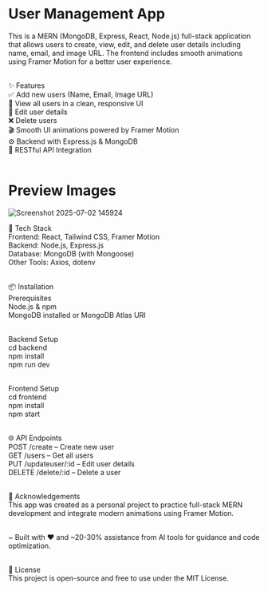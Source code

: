 # User Management App <br>
This is a MERN (MongoDB, Express, React, Node.js) full-stack application that allows users to create, view, edit, and delete user details including name, email, and image URL. The frontend includes smooth animations using Framer Motion for a better user experience. <br> <br>

✨ Features <br>
✅ Add new users (Name, Email, Image URL) <br>
👀 View all users in a clean, responsive UI <br>
📝 Edit user details <br>
❌ Delete users <br>
🎬 Smooth UI animations powered by Framer Motion <br>
⚙️ Backend with Express.js & MongoDB <br>
🎯 RESTful API Integration <br> <br>

# Preview Images 
![Screenshot 2025-07-02 145924](https://github.com/user-attachments/assets/95f51666-9100-43cb-92f2-bd8947d3629b)



🚀 Tech Stack <br>
Frontend: React, Tailwind CSS, Framer Motion <br>
Backend: Node.js, Express.js <br>
Database: MongoDB (with Mongoose) <br>
Other Tools: Axios, dotenv <br> <br>

📦 Installation <br>
Prerequisites <br>
Node.js & npm <br>
MongoDB installed or MongoDB Atlas URI <br> <br>


Backend Setup <br>
cd backend <br>
npm install <br>
npm run dev <br> <br>

Frontend Setup <br>
cd frontend <br>
npm install <br>
npm start <br> <br>

🌐 API Endpoints <br>
POST /create – Create new user <br>
GET /users – Get all users <br>
PUT /updateuser/:id – Edit user details <br>
DELETE /delete/:id – Delete a user <br> <br>

🙌 Acknowledgements <br>
This app was created as a personal project to practice full-stack MERN development and integrate modern animations using Framer Motion. <br><br>

~ Built with ❤️ and ~20-30% assistance from AI tools for guidance and code optimization. <br> <br>

📄 License <br>
This project is open-source and free to use under the MIT License. <br>
